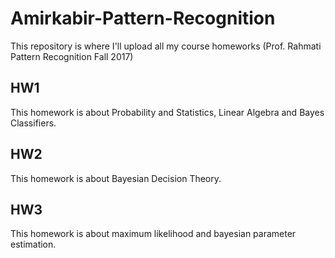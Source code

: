 # Amirkabir-Pattern-Recognition
This repository is where I'll upload all my course homeworks (Prof. Rahmati Pattern Recognition Fall 2017)

## HW1
This homework is about Probability and Statistics, Linear Algebra and Bayes Classifiers.

## HW2
This homework is about Bayesian Decision Theory.

## HW3
This homework is about maximum likelihood and bayesian parameter estimation.
